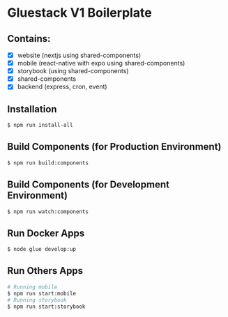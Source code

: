 # Gluestack V1 Boilerplate

## Contains:

- [x] website (nextjs using shared-components)
- [x] mobile (react-native with expo using shared-components)
- [x] storybook (using shared-components)
- [x] shared-components
- [x] backend (express, cron, event)

## Installation

```bash
$ npm run install-all
```

## Build Components (for Production Environment)

```bash
$ npm run build:components
```

## Build Components (for Development Environment)

```bash
$ npm run watch:components
```

## Run Docker Apps

```bash
$ node glue develop:up
```

## Run Others Apps

```bash
# Running mobile
$ npm run start:mobile
# Running storybook
$ npm run start:storybook
```
